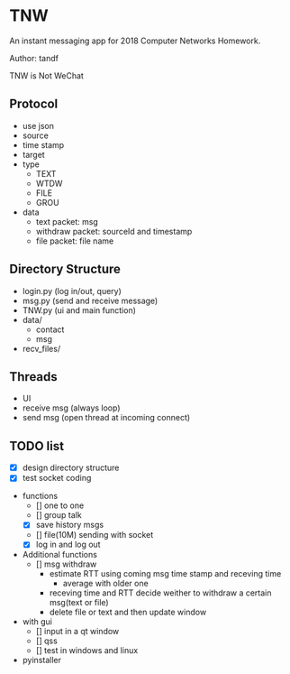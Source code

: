 # TNW
An instant messaging app for 2018 Computer Networks Homework.

Author: tandf

TNW is Not WeChat

## Protocol
- use json
- source
- time stamp
- target
- type
    - TEXT
    - WTDW
    - FILE
    - GROU
- data
    - text packet: msg
    - withdraw packet: sourceId and timestamp
    - file packet: file name

## Directory Structure
- login.py (log in/out, query)
- msg.py (send and receive message)
- TNW.py (ui and main function)
- data/
    - contact
    - msg
- recv_files/

## Threads
- UI
- receive msg (always loop)
- send msg (open thread at incoming connect)

## TODO list
- [x] design directory structure
- [x] test socket coding
- functions
    - [] one to one
    - [] group talk
    - [x] save history msgs
    - [] file(10M) sending with socket
    - [x] log in and log out
- Additional functions
    - [] msg withdraw
        - estimate RTT using coming msg time stamp and receving time
            - average with older one
        - receving time and RTT decide weither to withdraw a certain msg(text or file)
        - delete file or text and then update window
- with gui
    - [] input in a qt window
    - [] qss
    - [] test in windows and linux
- pyinstaller


